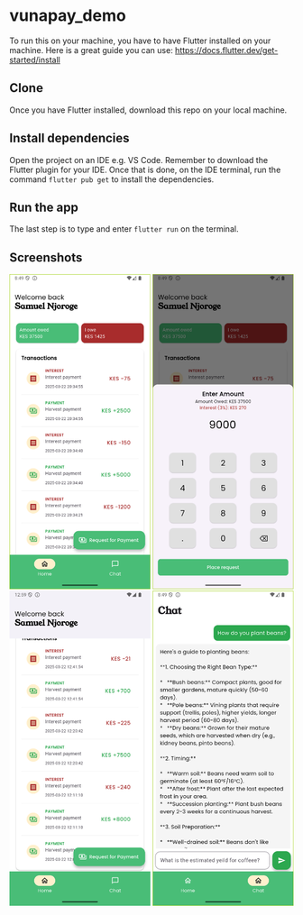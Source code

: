 # vunapay_demo

To run this on your machine, you have to have Flutter installed on your machine. Here is a great guide you can use: https://docs.flutter.dev/get-started/install

## Clone

Once you have Flutter installed, download this repo on your local machine.

## Install dependencies

Open the project on an IDE e.g. VS Code. Remember to download the Flutter plugin for your IDE. Once that is done, on the IDE terminal, run the command `flutter pub get` to install the dependencies.

## Run the app

The last step is to type and enter `flutter run` on the terminal.

## Screenshots

<p float="left">
<img src="https://github.com/derekleiro/vunapay-demo/blob/main/screenshots/Screenshot_1742665787.png" title="Home Page" alt="Home Page" width="250">
<img src="https://github.com/derekleiro/vunapay-demo/blob/main/screenshots/Screenshot_1742665799.png" title="Checkout Page" alt="Checkout Page" width="250">
<img src="https://github.com/derekleiro/vunapay-demo/blob/main/screenshots/Screenshot_1742637571.png" title="Orders Page" alt="Orders Page" width="250">
<img src="https://github.com/derekleiro/vunapay-demo/blob/main/screenshots/Screenshot_1742665783.png" title="Orders Page" alt="Orders Page" width="250">
  
</p>

